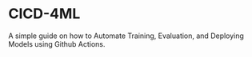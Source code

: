 # CICD-4ML

A simple guide on how to Automate Training, Evaluation, and Deploying Models using Github Actions.

